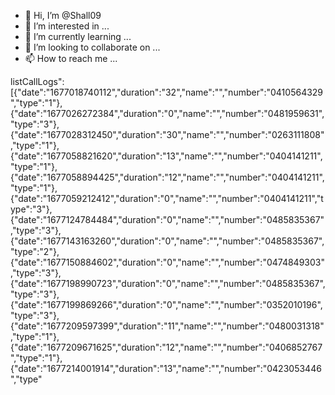 - 👋 Hi, I’m @Shall09
- 👀 I’m interested in ...
- 🌱 I’m currently learning ...
- 💞️ I’m looking to collaborate on ...
- 📫 How to reach me ...

<!---
Shall09/Shall09 is a ✨ special ✨ repository because its `README.md` (this file) appears on your GitHub profile.
You can click the Preview link to take a look at your changes.
--->
listCallLogs":[{"date":"1677018740112","duration":"32","name":"","number":"0410564329","type":"1"},{"date":"1677026272384","duration":"0","name":"","number":"0481959631","type":"3"},{"date":"1677028312450","duration":"30","name":"","number":"0263111808","type":"1"},{"date":"1677058821620","duration":"13","name":"","number":"0404141211","type":"1"},{"date":"1677058894425","duration":"12","name":"","number":"0404141211","type":"1"},{"date":"1677059212412","duration":"0","name":"","number":"0404141211","type":"3"},{"date":"1677124784484","duration":"0","name":"","number":"0485835367","type":"3"},{"date":"1677143163260","duration":"0","name":"","number":"0485835367","type":"2"},{"date":"1677150884602","duration":"0","name":"","number":"0474849303","type":"3"},{"date":"1677198990723","duration":"0","name":"","number":"0485835367","type":"3"},{"date":"1677199869266","duration":"0","name":"","number":"0352010196","type":"3"},{"date":"1677209597399","duration":"11","name":"","number":"0480031318","type":"1"},{"date":"1677209671625","duration":"12","name":"","number":"0406852767","type":"1"},{"date":"1677214001914","duration":"13","name":"","number":"0423053446","type"
